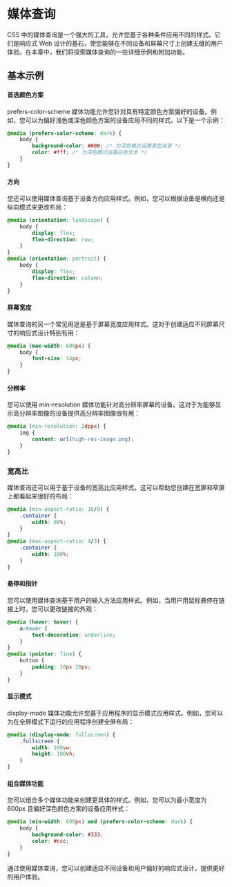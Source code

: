 # 媒体查询

CSS 中的媒体查询是一个强大的工具，允许您基于各种条件应用不同的样式。它们是响应式 Web 设计的基石，使您能够在不同设备和屏幕尺寸上创建无缝的用户体验。在本章中，我们将探索媒体查询的一些详细示例和附加功能。

## 基本示例

#### 首选颜色方案

prefers-color-scheme 媒体功能允许您针对具有特定颜色方案偏好的设备。例如，您可以为偏好浅色或深色颜色方案的设备应用不同的样式。以下是一个示例：

```css
@media (prefers-color-scheme: dark) {
    body {
        background-color: #000; /* 为深色模式设置黑色背景 */
        color: #fff; /* 为深色模式设置白色文本 */
    }
}
```

#### 方向

您还可以使用媒体查询基于设备方向应用样式。例如，您可以根据设备是横向还是纵向模式来更改布局：

```css
@media (orientation: landscape) {
    body {
        display: flex;
        flex-direction: row;
    }
}
@media (orientation: portrait) {
    body {
        display: flex;
        flex-direction: column;
    }
}
```

#### 屏幕宽度

媒体查询的另一个常见用途是基于屏幕宽度应用样式。这对于创建适应不同屏幕尺寸的响应式设计特别有用：

```css
@media (max-width: 600px) {
    body {
        font-size: 14px;
    }
}
```

#### 分辨率

您可以使用 min-resolution 媒体功能针对高分辨率屏幕的设备。这对于为能够显示高分辨率图像的设备提供高分辨率图像很有用：

```css
@media (min-resolution: 2dppx) {
    img {
        content: url(high-res-image.png);
    }
}
```

### 宽高比

媒体查询还可以用于基于设备的宽高比应用样式。这可以帮助您创建在宽屏和窄屏上都看起来很好的布局：

```css
@media (min-aspect-ratio: 16/9) {
    .container {
        width: 80%;
    }
}
@media (max-aspect-ratio: 4/3) {
    .container {
        width: 100%;
    }
}
```

#### 悬停和指针

您可以使用媒体查询基于用户的输入方法应用样式。例如，当用户用鼠标悬停在链接上时，您可以更改链接的外观：

```css
@media (hover: hover) {
    a:hover {
        text-decoration: underline;
    }
}
@media (pointer: fine) {
    button {
        padding: 10px 20px;
    }
}
```

#### 显示模式

display-mode 媒体功能允许您基于应用程序的显示模式应用样式。例如，您可以为在全屏模式下运行的应用程序创建全屏布局：

```css
@media (display-mode: fullscreen) {
    .fullscreen {
        width: 100vw;
        height: 100vh;
    }
}
```

#### 组合媒体功能

您可以组合多个媒体功能来创建更具体的样式。例如，您可以为最小宽度为 600px 且偏好深色颜色方案的设备应用样式：

```css
@media (min-width: 600px) and (prefers-color-scheme: dark) {
    body {
        background-color: #333;
        color: #ccc;
    }
}
```

通过使用媒体查询，您可以创建适应不同设备和用户偏好的响应式设计，提供更好的用户体验。

